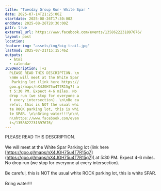 ```yaml
---
title: "Tuesday Group Run- White Spar "
date: 2025-07-14T21:25:00Z
startdate: 2025-08-26T17:30:00Z
enddate: 2025-08-26T20:30:00Z
patr: true
external_url: https://www.facebook.com/events/1358622231897676/
layout: post
location: 
feature-img: "assets/img/big-trail.jpg"
lastmod: 2025-07-21T15:15:46Z
outputs:
  - html
  - calendar
ICSDescription: |+2
  PLEASE READ THIS DESCRIPTION. \n  \nWe will meet at the White Spar   Parking lot (link here https://  goo.gl/maps/nX4JGH75u4T7R15g7) a  t 5:30 PM. Expect 4-6 miles. No   drop run (we stop for everyone a  t every intersection). \n\nBe ca  reful, this is NOT the usual whi  te ROCK parking lot, this is whi  te SPAR. \n\nBring water!!!\n\n\  n\nhttps://www.facebook.com/even  ts/1358622231897676/
---
```


PLEASE READ THIS DESCRIPTION. <br>
  <br>
  We will meet at the White Spar Parking lot (link here [https://goo.gl/maps/nX4JGH75u4T7R15g7](https://goo.gl/maps/nX4JGH75u4T7R15g7)) at 5&#58;30 PM. Expect 4-6 miles. No drop run (we stop for everyone at every intersection). <br>
  <br>
  Be careful, this is NOT the usual white ROCK parking lot, this is white SPAR. <br>
  <br>
  Bring water!!!<br>
  <br>
  <br>
  <br>
  
